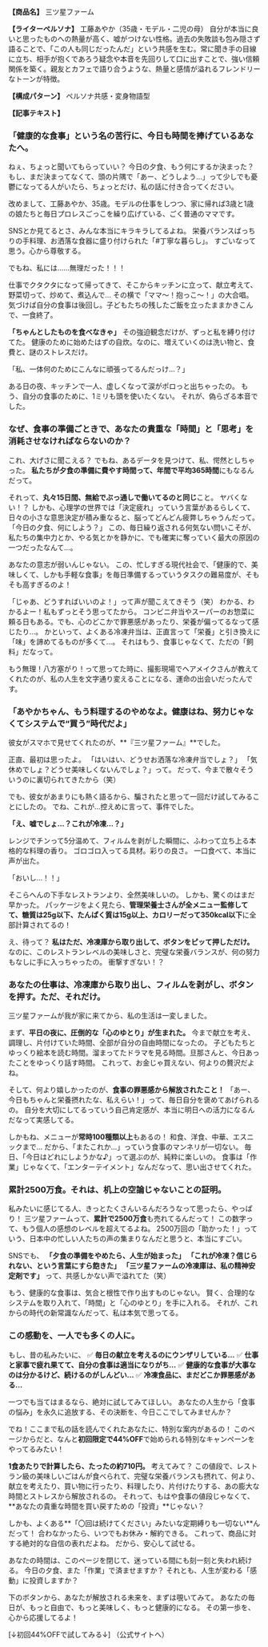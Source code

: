 **【商品名】**
三ツ星ファーム

**【ライターペルソナ】**
工藤あやか（35歳・モデル・二児の母）
自分が本当に良いと思ったものへの熱量が高く、嘘がつけない性格。過去の失敗談も包み隠さず語ることで、「この人も同じだったんだ」という共感を生む。常に聞き手の目線に立ち、相手が抱くであろう疑念や本音を先回りして口に出すことで、強い信頼関係を築く。親友とカフェで語り合うような、熱量と感情が溢れるフレンドリーなトーンが特徴。

**【構成パターン】**
ペルソナ共感・変身物語型

**【記事テキスト】**

### 「健康的な食事」という名の苦行に、今日も時間を捧げているあなたへ。

ねぇ、ちょっと聞いてもらっていい？
今日の夕食、もう何にするか決まった？
もし、まだ決まってなくて、頭の片隅で「あー、どうしよう…」って少しでも憂鬱になってる人がいたら、ちょっとだけ、私の話に付き合ってください。

改めまして、工藤あやか、35歳。モデルの仕事をしつつ、家に帰れば3歳と1歳の娘たちと毎日プロレスごっこを繰り広げている、ごく普通のママです。

SNSとか見てるとさ、みんな本当にキラキラしてるよね。
栄養バランスばっちりの手料理、お洒落な食器に盛り付けられた「#丁寧な暮らし」。
すごいなって思う。心から尊敬する。

でもね、私には……無理だった！！！

仕事でクタクタになって帰ってきて、そこからキッチンに立って、献立考えて、野菜切って、炒めて、煮込んで…
その横で「ママ～！抱っこ～！」の大合唱。
気づけば自分の食事は後回し。子どもたちの残したご飯を立ったままかきこんで、一食終了。

**「ちゃんとしたものを食べなきゃ」**
その強迫観念だけが、ずっと私を縛り付けてた。
健康のために始めたはずの自炊。なのに、増えていくのは洗い物と、食費と、謎のストレスだけ。

「私、一体何のためにこんなに頑張ってるんだっけ…？」

ある日の夜、キッチンで一人、虚しくなって涙がポロっと出ちゃったの。
もう、自分の食事のために、1ミリも頭を使いたくない。
それが、偽らざる本音でした。

### なぜ、食事の準備ごときで、あなたの貴重な「時間」と「思考」を消耗させなければならないのか？

これ、大げさに聞こえる？
でもね、あるデータを見つけて、私、愕然としちゃった。
**私たちが夕食の準備に費やす時間って、年間で平均365時間**にもなるんだって。

それって、**丸々15日間、無給でぶっ通しで働いてるのと同じ**こと。
ヤバくない！？
しかも、心理学の世界では「決定疲れ」っていう言葉があるらしくて、日々の小さな意思決定が積み重なると、脳ってどんどん疲弊しちゃうんだって。
「今日の夕食、何にしよう？」
この、毎日繰り返される何気ない問いこそが、私たちの集中力とか、やる気とかを静かに、でも確実に奪っていく最大の原因の一つだったなんて…。

あなたの意志が弱いんじゃない。
この、忙しすぎる現代社会で、「健康的で、美味しくて、しかも手軽な食事」を毎日準備するっていうタスクの難易度が、そもそも高すぎるのよ！

「じゃあ、どうすればいいのよ！」って声が聞こえてきそう（笑）
わかる、わかるよー！私もずっとそう思ってたから。
コンビニ弁当やスーパーのお惣菜に頼る日もある。でも、心のどこかで罪悪感があったり、栄養が偏ってるなって感じたり…。
かといって、よくある冷凍弁当は、正直言って「栄養」と引き換えに「味」を諦めてるものが多くて…。
それはもう、食事じゃなくて、ただの「飼料」だなって。

もう無理！八方塞がり！って思ってた時に、撮影現場でヘアメイクさんが教えてくれたのが、私の人生を文字通り変えることになる、運命の出会いだったんです。

### 「あやかちゃん、もう料理するのやめなよ。健康はね、努力じゃなくてシステムで“買う”時代だよ」

彼女がスマホで見せてくれたのが、**『三ツ星ファーム』**でした。

正直、最初は思ったよ。
「はいはい、どうせお洒落な冷凍弁当でしょ？」
「気休めでしょ？どうせ美味しくないんでしょ？」って。
だって、今まで散々そういうのに裏切られてきたから（笑）

でも、彼女があまりにも熱く語るから、騙されたと思って一回だけ試してみることにしたの。
でね、これが…控えめに言って、事件でした。

**「え、嘘でしょ…？これが冷凍…？」**

レンジでチンって5分温めて、フィルムを剥がした瞬間に、ふわって立ち上る本格的な料理の香り。
ゴロゴロ入ってる具材。彩りの良さ。
一口食べて、本当に声が出た。

「おいし…！！」

そこらへんの下手なレストランより、全然美味しいの。
しかも、驚くのはまだ早かった。
パッケージをよく見たら、**管理栄養士さんが全メニュー監修してて、糖質は25g以下、たんぱく質は15g以上、カロリーだって350kcal以下**に全部計算されてるの！

え、待って？
**私はただ、冷凍庫から取り出して、ボタンをピッて押しただけ。**
なのに、このレストランレベルの美味しさと、完璧な栄養バランスが、何の努力もなしに手に入っちゃったの。
衝撃すぎない！？

### あなたの仕事は、冷凍庫から取り出し、フィルムを剥がし、ボタンを押す。ただ、それだけ。

三ツ星ファームが我が家に来てから、私の生活は一変しました。

まず、**平日の夜に、圧倒的な「心のゆとり」が生まれた。**
今まで献立を考え、調理し、片付けていた時間、全部が自分の自由時間になったの。
子どもたちとゆっくり絵本を読む時間。溜まってたドラマを見る時間。旦那さんと、今日あったことをゆっくり話す時間。
これって、お金じゃ買えない、何よりの贅沢だよね。

そして、何より嬉しかったのが、**食事の罪悪感から解放されたこと！**
「あー、今日もちゃんと栄養摂れたな、私えらい！」って、毎日自分を褒めてあげられるの。
自分を大切にしてるっていう自己肯定感が、本当に明日への活力になるんだなって実感してる。

しかもね、メニューが**常時100種類以上**もあるの！
和食、洋食、中華、エスニックまで…
だから、「またこれか…」っていう食事のマンネリが一切ない。
毎日、「今日はどれにしようかな♪」って選ぶのが、純粋に楽しいの。
食事は「作業」じゃなくて、「エンターテイメント」なんだなって、思い出させてくれた。

### 累計2500万食。それは、机上の空論じゃないことの証明。

私みたいに感じてる人、きっとたくさんいるんだろうなって思ったら、やっぱり！
三ツ星ファームって、**累計で2500万食**も売れてるんだって！
この数字って、もう個人の感想のレベルを超えてるよね。
2500万回の「助かった！」っていう、日本中の忙しい人たちの声の集まりなんだと思うと、本当にすごい。

SNSでも、
**「夕食の準備をやめたら、人生が始まった」**
**「これが冷凍？信じられない、という言葉にすら飽きた」**
**「三ツ星ファームの冷凍庫は、私の精神安定剤です」**
って、共感しかない声で溢れてた（笑）

もう、健康的な食事は、気合と根性で作り出すものじゃない。
賢く、合理的なシステムを取り入れて、「時間」と「心のゆとり」を手に入れる。
それが、これからの時代の新常識なんだって、私は本気で思ってる。

### この感動を、一人でも多くの人に。

もし、昔の私みたいに、
✅ **毎日の献立を考えるのにウンザリしている…**
✅ **仕事と家事で疲れ果てて、自分の食事は適当になりがち…**
✅ **健康的な食事が大事なのは分かるけど、続けるのがしんどい…**
✅ **冷凍食品に、まだどこか罪悪感がある…**

一つでも当てはまるなら、絶対に試してみてほしい。
あなたの人生から「食事の悩み」を永久に追放する、その決断を、今日ここでしてみませんか？

でね！ここまで私の話を読んでくれたあなたに、特別な案内があるの！
このページからだと、なんと**初回限定で44%OFF**で始められる特別なキャンペーンをやってるみたい！

**1食あたりで計算したら、たったの約710円。**
考えてみて？
この値段で、レストラン級の美味しいごはんが食べられて、完璧な栄養バランスも摂れて、何より、献立を考えたり、買い物に行ったり、料理したり、片付けたりする、あの膨大な時間とストレスから解放されるの。
それって、もはや食事の値段じゃなくて、**あなたの貴重な時間を買い戻すための「投資」**じゃない？

しかも、よくある**「〇回は続けてください」みたいな定期縛りも一切ない**んだって！
合わなかったら、いつでもお休み・解約できる。
これって、商品に対する絶対的な自信の表れだよね。
だから、安心して試せる。

あなたの時間は、このページを閉じて、迷っている間にも刻一刻と失われ続ける。
今日の夕食、また「作業」で済ませますか？
それとも、人生が変わる「感動」に投資しますか？

下のボタンから、あなたが解放される未来を、まずは覗いてみて。
あなたの毎日が、もっと自由で、もっと美味しく、もっと健康的になる。
その第一歩を、心から応援してるよ！

[↓初回44%OFFで試してみる↓]
（公式サイトへ）

